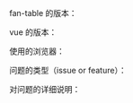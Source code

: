 <!-- 请尽可能详细的描述问题，包括但不限于以下几点： -->

fan-table 的版本：

vue 的版本：

使用的浏览器：

问题的类型（issue or feature）：

对问题的详细说明：